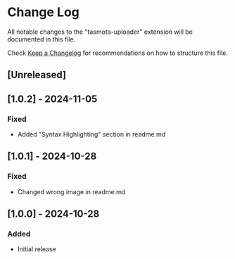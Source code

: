 # Change Log

All notable changes to the "tasmota-uploader" extension will be documented in this file.

Check [Keep a Changelog](http://keepachangelog.com/) for recommendations on how to structure this file.

## [Unreleased]

## [1.0.2] - 2024-11-05

### Fixed
- Added "Syntax Highlighting" section in readme.md


## [1.0.1] - 2024-10-28

### Fixed
- Changed wrong image in readme.md


## [1.0.0] - 2024-10-28

### Added

- Initial release